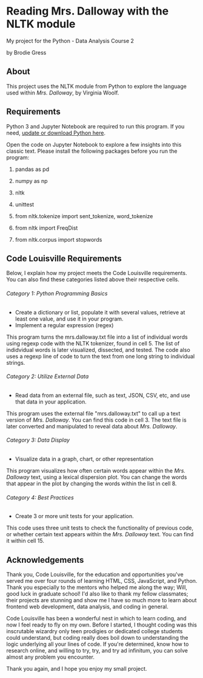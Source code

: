 # Reading Mrs. Dalloway with the NLTK module
My project for the Python - Data Analysis Course 2

by Brodie Gress

## About

This project uses the NLTK module from Python to explore the language used within _Mrs. Dalloway_, by Virginia Woolf. 

## Requirements

Python 3 and Jupyter Notebook are required to run this program. If you need, [update or download Python here](https://www.python.org).

Open the code on Jupyter Notebook to explore a few insights into this classic text. Please install the following packages before you run the program:

1. pandas as pd 
2. numpy as np
3. nltk
4. unittest

5. from nltk.tokenize import sent_tokenize, word_tokenize
6. from nltk import FreqDist
7. from nltk.corpus import stopwords

## Code Louisville Requirements

Below, I explain how my project meets the Code Louisville requirements. You can also find these categories listed above their respective cells.

###### Category 1: Python Programming Basics
  * Create a dictionary or list, populate it with several values, retrieve at least one value, and use it in your program.
  * Implement a regular expression (regex)
  
This program turns the mrs.dalloway.txt file into a list of individual words using regexp code with the NLTK tokenizer, found in cell 5. The list of indidvidual words is later visualized, dissected, and tested. The code also uses a regexp line of code to turn the text from one long string to individual strings.

###### Category 2: Utilize External Data
  * Read data from an external file, such as text, JSON, CSV, etc, and use that data in your application.

This program uses the external file "mrs.dalloway.txt" to call up a text version of _Mrs. Dalloway_. You can find this code in cell 3. The text file is later converted and manipulated to reveal data about _Mrs. Dalloway_. 

###### Category 3: Data Display
  * Visualize data in a graph, chart, or other representation
  
This program visualizes how often certain words appear within the _Mrs. Dalloway_ text, using a lexical dispersion plot. 
You can change the words that appear in the plot by changing the words within the list in cell 8.


###### Category 4: Best Practices
   * Create 3 or more unit tests for your application.
  
This code uses three unit tests to check the functionality of previous code, or whether certain text appears within the _Mrs. Dalloway_ text. 
You can find it within cell 15.


## Acknowledgements

Thank you, Code Louisville, for the education and opportunities you've served me over four rounds of learning HTML, CSS, JavaScript, and Python. Thank you especially to the mentors who helped me along the way; Will, good luck in graduate school! I'd also like to thank my fellow classmates; their projects are stunning and show me I have so much more to learn about frontend web development, data analysis, and coding in general.

Code Louisville has been a wonderful nest in which to learn coding, and now I feel ready to fly on my own. Before I started, I thought coding was this inscrutable wizardry only teen prodigies or dedicated college students could understand, but coding really does boil down to understanding the logic underlying all your lines of code. If you're determined, know how to research online, and willing to try, try, and try ad infinitum, you can solve almost any problem you encounter.

Thank you again, and I hope you enjoy my small project.
